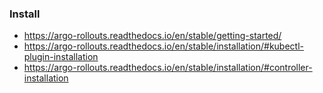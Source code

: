 
### Install
- https://argo-rollouts.readthedocs.io/en/stable/getting-started/
- https://argo-rollouts.readthedocs.io/en/stable/installation/#kubectl-plugin-installation 
- https://argo-rollouts.readthedocs.io/en/stable/installation/#controller-installation